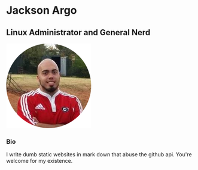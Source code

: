 # Jackson Argo
## Linux Administrator and General Nerd

![alt text](me.png)

### Bio

I write dumb static websites in mark down that abuse the github api. You're welcome for my existence.
